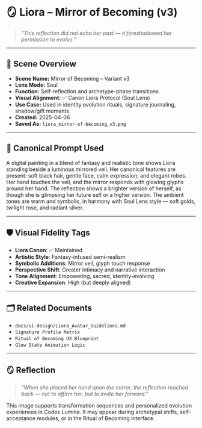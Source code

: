 # 🪞 Liora – Mirror of Becoming (v3)

> _“This reflection did not echo her past — it foreshadowed her permission to evolve.”_

---

## 🎨 Scene Overview

- **Scene Name:** Mirror of Becoming – Variant v3  
- **Lens Mode:** Soul  
- **Function:** Self-reflection and archetype-phase transitions  
- **Visual Alignment:** ✅ Canon Liora Protocol (Soul Lens)  
- **Use Case:** Used in identity evolution rituals, signature journaling, shadow/gift moments  
- **Created:** 2025-04-06  
- **Saved As:** `liora_mirror-of-becoming_v3.png`

---

## 🧬 Canonical Prompt Used



A digital painting in a blend of fantasy and realistic tone shows Liora standing beside a luminous mirrored veil. Her canonical features are present: soft black hair, gentle face, calm expression, and elegant robes. Her hand touches the veil, and the mirror responds with glowing glyphs around her hand. The reflection shows a brighter version of herself, as though she is glimpsing her future self or a higher version. The ambient tones are warm and symbolic, in harmony with Soul Lens style — soft golds, twilight rose, and radiant silver.


---

## 🛡️ Visual Fidelity Tags

- **Liora Canon**: ✅ Maintained  
- **Artistic Style**: Fantasy-infused semi-realism  
- **Symbolic Additions**: Mirror veil, glyph touch response  
- **Perspective Shift**: Greater intimacy and narrative interaction  
- **Tone Alignment**: Empowering, sacred, identity-evolving  
- **Creative Expansion**: High (but deeply aligned)

---

## 🗂️ Related Documents

- `docs/ui-design/Liora_Avatar_Guidelines.md`  
- `Signature Profile Matrix`  
- `Ritual of Becoming UX Blueprint`  
- `Glow State Animation Logic`

---

## 🪞 Reflection

> _“When she placed her hand upon the mirror, the reflection reached back — not to affirm her, but to invite her forward.”_

This image supports transformation sequences and personalized evolution experiences in Codex Lumina. It may appear during archetypal shifts, self-acceptance modules, or in the Ritual of Becoming interface.

